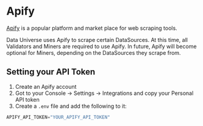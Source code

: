 # Apify

[Apify](http://apify.com) is a popular platform and market place for web scraping tools.

Data Universe uses Apify to scrape certain DataSources. At this time, all Validators and Miners are required to use Apify. In future, Apify will become optional for Miners, depending on the DataSources they scrape from.

## Setting your API Token

1. Create an Apify account
2. Got to your Console -> Settings -> Integrations and copy your Personal API token
3. Create a `.env` file and add the following to it:
```py
APIFY_API_TOKEN="YOUR_APIFY_API_TOKEN"
```